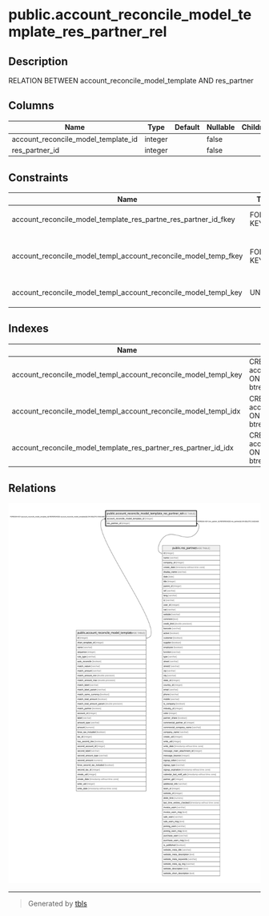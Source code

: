 # public.account_reconcile_model_template_res_partner_rel

## Description

RELATION BETWEEN account_reconcile_model_template AND res_partner

## Columns

| Name | Type | Default | Nullable | Children | Parents | Comment |
| ---- | ---- | ------- | -------- | -------- | ------- | ------- |
| account_reconcile_model_template_id | integer |  | false |  | [public.account_reconcile_model_template](public.account_reconcile_model_template.md) |  |
| res_partner_id | integer |  | false |  | [public.res_partner](public.res_partner.md) |  |

## Constraints

| Name | Type | Definition |
| ---- | ---- | ---------- |
| account_reconcile_model_template_res_partne_res_partner_id_fkey | FOREIGN KEY | FOREIGN KEY (res_partner_id) REFERENCES res_partner(id) ON DELETE CASCADE |
| account_reconcile_model_templ_account_reconcile_model_temp_fkey | FOREIGN KEY | FOREIGN KEY (account_reconcile_model_template_id) REFERENCES account_reconcile_model_template(id) ON DELETE CASCADE |
| account_reconcile_model_templ_account_reconcile_model_templ_key | UNIQUE | UNIQUE (account_reconcile_model_template_id, res_partner_id) |

## Indexes

| Name | Definition |
| ---- | ---------- |
| account_reconcile_model_templ_account_reconcile_model_templ_key | CREATE UNIQUE INDEX account_reconcile_model_templ_account_reconcile_model_templ_key ON public.account_reconcile_model_template_res_partner_rel USING btree (account_reconcile_model_template_id, res_partner_id) |
| account_reconcile_model_templ_account_reconcile_model_templ_idx | CREATE INDEX account_reconcile_model_templ_account_reconcile_model_templ_idx ON public.account_reconcile_model_template_res_partner_rel USING btree (account_reconcile_model_template_id) |
| account_reconcile_model_template_res_partner_res_partner_id_idx | CREATE INDEX account_reconcile_model_template_res_partner_res_partner_id_idx ON public.account_reconcile_model_template_res_partner_rel USING btree (res_partner_id) |

## Relations

![er](public.account_reconcile_model_template_res_partner_rel.svg)

---

> Generated by [tbls](https://github.com/k1LoW/tbls)
